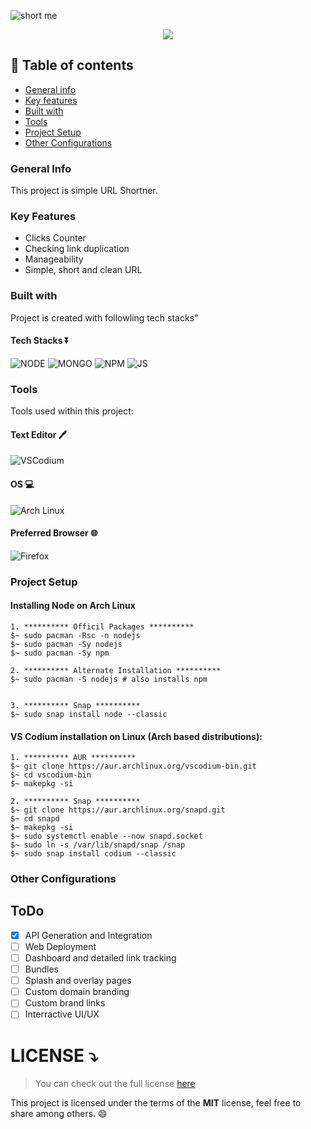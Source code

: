 ![short me](https://user-images.githubusercontent.com/48232101/133231947-0b306663-a25e-45a4-89e6-a708e67f4ac1.gif)


<p align='center'>
  <img src='https://img.shields.io/github/repo-size/3ncrypt3db0t/short.me?color=green&style=for-the-badge'>
</p>

## 📝 Table of contents 
* [General info](#general-info)
* [Key features](#key-features)
* [Built with](#built-with)
* [Tools](#tools)
* [Project Setup](#project-setup)
* [Other Configurations](#other-configurations)

### General Info
This project is simple URL Shortner.

### Key Features
* Clicks Counter 
* Checking link duplication
* Manageability 
* Simple, short and clean URL 

### Built with 
Project is created with followling tech stacks"
#### Tech Stacks ⏬
![NODE](https://img.shields.io/badge/Node.js-339933?style=for-the-badge&logo=nodedotjs&logoColor=white)
![MONGO](https://img.shields.io/badge/MongoDB-4EA94B?style=for-the-badge&logo=mongodb&logoColor=white)
![NPM](https://img.shields.io/badge/npm-CB3837?style=for-the-badge&logo=npm&logoColor=white)
![JS](https://img.shields.io/badge/JavaScript-323330?style=for-the-badge&logo=javascript&logoColor=F7DF1E)

### Tools 
Tools used within this project:
#### Text Editor 🖊️
![VSCodium](https://img.shields.io/badge/VSCodium-0078D4?style=for-the-badge&logo=visual%20studio%20code&logoColor=white)
#### OS 💻
![Arch Linux](https://img.shields.io/badge/Arch_Linux-1793D1?style=for-the-badge&logo=arch-linux&logoColor=white)
#### Preferred Browser 🌐
![Firefox](https://img.shields.io/badge/Firefox-E34F26?style=for-the-badge&logo=firefox&logoColor=white)

### Project Setup 

#### Installing Node on Arch Linux 
```
1. ********** Officil Packages **********
$~ sudo pacman -Rsc -n nodejs
$~ sudo pacman -Sy nodejs
$~ sudo pacman -Sy npm

2. ********** Alternate Installation **********
$~ sudo pacman -S nodejs # also installs npm


3. ********** Snap **********
$~ sudo snap install node --classic
```

#### VS Codium installation on Linux (Arch based distributions):
```
1. ********** AUR **********  
$~ git clone https://aur.archlinux.org/vscodium-bin.git
$~ cd vscodium-bin
$~ makepkg -si

2. ********** Snap ********** 
$~ git clone https://aur.archlinux.org/snapd.git
$~ cd snapd
$~ makepkg -si
$~ sudo systemctl enable --now snapd.socket
$~ sudo ln -s /var/lib/snapd/snap /snap
$~ sudo snap install codium --classic
```

### Other Configurations

## ToDo 
- [x] API Generation and Integration
- [ ] Web Deployment
- [ ] Dashboard and detailed link tracking 
- [ ] Bundles 
- [ ] Splash and overlay pages 
- [ ] Custom domain branding 
- [ ] Custom brand links
- [ ] Interractive UI/UX

# LICENSE ⤵️
>You can check out the full license [here](https://github.com/3ncrypt3db0t/short.me/blob/main/LICENSE)

This project is licensed under the terms of the **MIT** license, feel free to share among others. 😄
